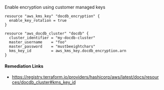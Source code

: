
Enable encryption using customer managed keys

```hcl
resource "aws_kms_key" "docdb_encryption" {
  enable_key_rotation = true
}

resource "aws_docdb_cluster" "docdb" {
  cluster_identifier = "my-docdb-cluster"
  master_username    = "foo"
  master_password    = "mustbeeightchars"
  kms_key_id         = aws_kms_key.docdb_encryption.arn
}
```

#### Remediation Links
 - https://registry.terraform.io/providers/hashicorp/aws/latest/docs/resources/docdb_cluster#kms_key_id

